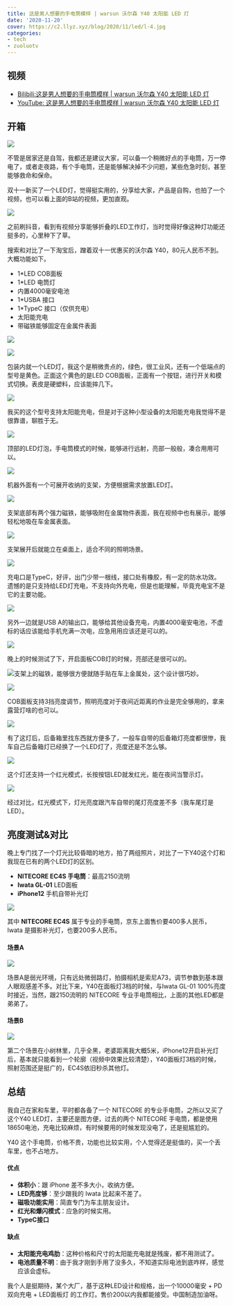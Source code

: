 ```yaml
---
title: 这是男人想要的手电筒模样 | warsun 沃尔森 Y40 太阳能 LED 灯
date: '2020-11-20'
cover: https://c2.llyz.xyz/blog/2020/11/led/l-4.jpg
categories:
- tech
- zuoluotv
---
```


## 视频

- [Bilibili:这是男人想要的手电筒模样 | warsun 沃尔森 Y40 太阳能 LED 灯](https://www.bilibili.com/video/BV1XD4y1Q7ri)
- [YouTube: 这是男人想要的手电筒模样 | warsun 沃尔森 Y40 太阳能 LED 灯](https://www.youtube.com/watch?v=PuxRpqykn1c)

## 开箱

![](https://c2.llyz.xyz/blog/2020/11/led/o-1.jpg)

不管是居家还是自驾，我都还是建议大家，可以备一个稍微好点的手电筒，万一停电了，或者走夜路，有个手电筒，还是能够解决掉不少问题，某些危急时刻，甚至能够救命和保命。

双十一新买了一个LED灯，觉得挺实用的，分享给大家，产品是自购，也拍了一个视频，也可以看上面的B站的视频，更加直观。

![](https://c2.llyz.xyz/blog/2020/11/led/l-1.jpg)

之前刷抖音，看到有视频分享能够折叠的LED工作灯，当时觉得好像这种灯功能还挺多的，心里种下了草。

搜索和对比了一下淘宝后，蹭着双十一优惠买的沃尔森 Y40，80元人民币不到。大概功能如下。

- 1\*LED COB面板
- 1\*LED 电筒灯
- 内置4000毫安电池
- 1\*USBA 接口
- 1\*TypeC 接口（仅供充电）
- 太阳能充电
- 带磁铁能够固定在金属件表面

![](https://c2.llyz.xyz/blog/2020/11/led/l-3.jpg)

![](https://c2.llyz.xyz/blog/2020/11/led/l-4.jpg)

包装内就一个LED灯，我这个是稍微贵点的，绿色，很工业风，还有一个低端点的型号是黄色。正面这个黄色的是LED COB面板，正面有一个按钮，进行开关和模式切换。表皮是硬塑料，应该能摔几下。

![](https://c2.llyz.xyz/blog/2020/11/led/l-6.jpg)

我买的这个型号支持太阳能充电，但是对于这种小型设备的太阳能充电我觉得不是很靠谱，聊胜于无。

![](https://c2.llyz.xyz/blog/2020/11/led/l-10.jpg)

顶部的LED灯泡，手电筒模式的时候，能够进行远射，亮部一般般，凑合用用可以。

![](https://c2.llyz.xyz/blog/2020/11/led/l-5.jpg)

机器外面有一个可展开收纳的支架，方便根据需求放置LED灯。

![](https://c2.llyz.xyz/blog/2020/11/led/l-7.jpg)

支架底部有两个强力磁铁，能够吸附在金属物件表面，我在视频中也有展示，能够轻松地吸在车金属表面。

![](https://c2.llyz.xyz/blog/2020/11/led/l-8.jpg)

支架展开后就能立在桌面上，适合不同的照明场景。

![](https://c2.llyz.xyz/blog/2020/11/led/l-11.jpg)

充电口是TypeC，好评，出门少带一根线，接口处有橡胶，有一定的防水功效。遗憾的是只支持给LED灯充电，不支持向外充电，但是也能理解，毕竟充电宝不是它的主要功能。

![](https://c2.llyz.xyz/blog/2020/11/led/l-12.jpg)

另外一边就是USB A的输出口，能够给其他设备充电，内置4000毫安电池，不虚标的话应该能给手机充满一次电，应急用用应该还是可以的。

![](https://c2.llyz.xyz/blog/2020/11/led/l-13.jpg)

晚上的时候测试了下，开启面板COB灯的时候，亮部还是很可以的。

![](https://c2.llyz.xyz/blog/2020/11/led/l-16.jpg)支架上的磁铁，能够很方便就随手贴在车上金属处，这个设计很巧妙。

![](https://c2.llyz.xyz/blog/2020/11/led/l-14.jpg)

COB面板支持3挡亮度调节，照明亮度对于夜间近距离的作业是完全够用的，拿来露营灯啥的也可以。

![](https://c2.llyz.xyz/blog/2020/11/led/l-19.jpg)

有了这灯后，后备箱里找东西就方便多了，一般车自带的后备箱灯亮度都很惨，我车自己后备箱灯已经换了一个LED灯了，亮度还是不怎么够。

![](https://c2.llyz.xyz/blog/2020/11/led/l-17.jpg)

这个灯还支持一个红光模式，长按按钮LED就发红光，能在夜间当警示灯。

![](https://c2.llyz.xyz/blog/2020/11/led/l-18.jpg)

经过对比，红光模式下，灯光亮度跟汽车自带的尾灯亮度差不多（我车尾灯是LED）。

## 亮度测试&对比

晚上专门找了一个灯光比较昏暗的地方，拍了两组照片，对比了一下Y40这个灯和我现在已有的两个LED灯的区别。

- **NITECORE EC4S 手电筒**：最高2150流明
- **Iwata GL-01** LED面板
- **iPhone12** 手机自带补光灯

![](https://c2.llyz.xyz/blog/2020/11/led/a-3.jpg)

其中 **NITECORE EC4S** 属于专业的手电筒，京东上面售价要400多人民币，Iwata 是摄影补光灯，也要200多人民币。

#### **场景A**

![](https://c2.llyz.xyz/blog/2020/11/led/all-1.jpg)

场景A是弱光环境，只有远处微弱路灯，拍摄相机是索尼A73，调节参数到基本跟人眼观感差不多。对比下来，Y40在面板灯3档的时候，与Iwata GL-01 100%亮度时接近，当然，跟2150流明的 NITECORE 专业手电筒相比，上面的其他LED都是弟弟了。

#### **场景B**

![](https://c2.llyz.xyz/blog/2020/11/led/all-2.jpg)

第二个场景在小树林里，几乎全黑，老婆距离我大概5米，iPhone12开启补光灯后，基本就只能看到一个轮廓（视频中效果比较清楚），Y40面板灯3档的时候，照射范围还是挺广的，EC4S依旧秒杀其他灯。

## 总结

我自己在家和车里，平时都各备了一个 NITECORE 的专业手电筒，之所以又买了这个Y40 LED灯，主要还是图方便，过去的两个 NITECORE 手电筒，都是使用18650电池，充电比较麻烦，有时候要用的时候发现没电了，还是挺尴尬的。

Y40 这个手电筒，价格不贵，功能也比较实用，个人觉得还是挺值的，买一个丢车里，也不占地方。

#### **优点**

- **体积小**：跟 iPhone 差不多大小，收纳方便。
- **LED亮度够**：至少跟我的 Iwata 比起来不差了。
- **磁吸功能实用**：简直专门为车主朋友设计。
- **红光和爆闪模式**：应急的时候实用。
- **TypeC接口**

#### **缺点**

- **太阳能充电鸡肋**：这种价格和尺寸的太阳能充电就是残废，都不用测试了。
- **电池质量不明**：由于我才刚到手用了没多久，不知道实际电池到底咋样，感觉应该会虚标。

我个人是挺期待，某个大厂，基于这种LED设计和规格，出一个10000毫安 + PD双向充电 + LED面板灯 的工作灯。售价200以内我都能接受。中国制造加油呀。
